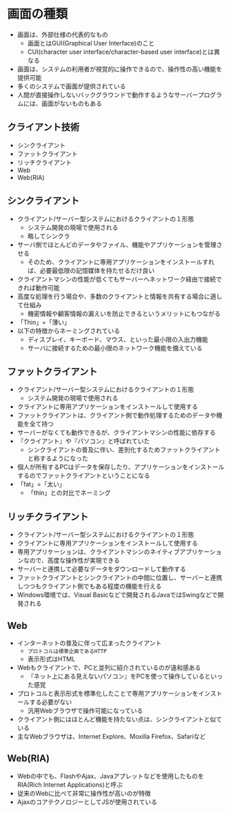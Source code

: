 # 画面の種類

* 画面は、外部仕様の代表的なもの
    * 画面とはGUI(Graphical User Interface)のこと
    * CUI(character user interface/character-based user interface)とは異なる
* 画面は、システムの利用者が視覚的に操作できるので、操作性の高い機能を提供可能
* 多くのシステムで画面が提供されている
* 人間が直接操作しないバックグラウンドで動作するようなサーバープログラムには、画面がないものもある

## クライアント技術

* シンクライアント
* ファットクライアント
* リッチクライアント
* Web
* Web(RIA)

## シンクライアント

* クライアント/サーバー型システムにおけるクライアントの１形態
    * システム開発の現場で使用される
    * 略してシンクラ
* サーバ側でほとんどのデータやファイル、機能やアプリケーションを管理させる
    * そのため、クライアントに専用アプリケーションをインストールすれば、必要最低限の記憶媒体を持たせるだけ良い
* クライアントマシンの性能が低くてもサーバーへネットワーク経由で接続できれば動作可能
* 高度な処理を行う場合や、多数のクライアントと情報を共有する場合に適して仕組み
    * 機密情報や顧客情報の漏えいを防止できるというメリットにもつながる
* 「Thin」=「薄い」
* 以下の特徴からネーミングされている
    * ディスプレイ、キーボード、マウス、といった最小限の入出力機能
    * サーバに接続するための最小限のネットワーク機能を備えている

## ファットクライアント

* クライアント/サーバー型システムにおけるクライアントの１形態
    * システム開発の現場で使用される
* クライアントに専用アプリケーションをインストールして使用する
* ファットクライアントは、クライアント側で動作処理するためのデータや機能を全て持つ
* サーバーがなくても動作できるが、クライアントマシンの性能に依存する
* 『クライアント』や『パソコン』と呼ばれていた
    * シンクライアントの普及に伴い、差別化するためファットクライアントと称するようになった
* 個人が所有するPCはデータを保存したり、アプリケーションをインストールするのでファットクライアントということになる
* 「fat」=「太い」
    * 「thin」との対比でネーミング

## リッチクライアント

* クライアント/サーバー型システムにおけるクライアントの１形態
* クライアントに専用アプリケーションをインストールして使用する
* 専用アプリケーションは、クライアントマシンのネイティブアプリケーションなので、高度な操作性が実現できる
* サーバーと連携して必要なデータをダウンロードして動作する
* ファットクライアントとシンクライアントの中間に位置し、サーバーと連携しつつもクライアント側でもある程度の機能を行える
* Windows環境では、Visual Basicなどで開発されるJavaではSwingなどで開発される

## Web

* インターネットの普及に伴って広まったクライアント
    * `プロトコルは標準企画であるHTTP`
    * 表示形式はHTML
* Webもクライアントで、PCと並列に紹介されているのが違和感ある
    * 『ネット上にある見えないパソコン』をPCを使って操作しているといった感覚
* プロトコルと表示形式を標準化したことで専用アプリケーションをインストールする必要がない
    * 汎用Webブラウザで操作可能になっている
* クライアント側にはほとんど機能を持たない点は、シンクライアントと似ている
* 主なWebブラウザは、Internet Explore、Moxilla Firefox、Safariなど 

## Web(RIA)

* Webの中でも、FlashやAjax、Javaアプレットなどを使用したものをRIA(Rich Internet Applications)と呼ぶ
* 従来のWebに比べて非常に操作性が高いのが特徴
* AjaxのコアテクノロジーとしてJSが使用されている


